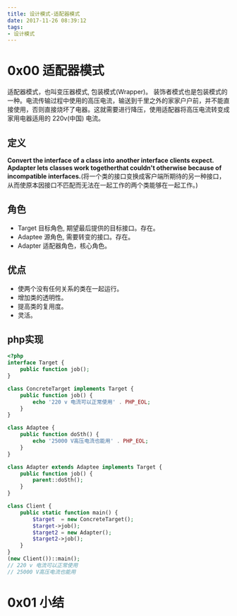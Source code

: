 ```yaml
---
title: 设计模式-适配器模式
date: 2017-11-26 08:39:12
tags:
- 设计模式
---
```


# 0x00 适配器模式
适配器模式，也叫变压器模式, 包装模式(Wrapper)。 装饰者模式也是包装模式的一种。电流传输过程中使用的高压电流，输送到千里之外的家家户户前，并不能直接使用，否则直接烧坏了电器。这就需要进行降压，使用适配器将高压电流转变成家用电器适用的 220v(中国) 电流。

## 定义
**Convert the interface of  a class into another interface clients expect. Apdapter lets classes work togetherthat couldn't otherwise because of incompatible interfaces.**(将一个类的接口变换成客户端所期待的另一种接口，从而使原本因接口不匹配而无法在一起工作的两个类能够在一起工作。)

<!--more-->

## 角色
* Target 目标角色, 期望最后提供的目标接口。存在。
* Adaptee 源角色, 需要转变的接口。存在。
* Adapter 适配器角色，核心角色。 

## 优点
+ 使两个没有任何关系的类在一起运行。
+ 增加类的透明性。 
+ 提高类的复用度。
+ 灵活。

## php实现

```php
<?php
interface Target {
    public function job();
}

class ConcreteTarget implements Target {
    public function job() {
        echo '220 v 电流可以正常使用' . PHP_EOL;
    }
}

class Adaptee {
    public function doSth() {
        echo '25000 V高压电流也能用' . PHP_EOL;
    }
}

class Adapter extends Adaptee implements Target {
    public function job() {
        parent::doSth();
    }
}

class Client {
    public static function main() {
        $target  = new ConcreteTarget();
        $target->job();
        $target2 = new Adapter();
        $target2->job();
    }
}
(new Client())::main();
// 220 v 电流可以正常使用
// 25000 V高压电流也能用

```
# 0x01 小结



<!--more-->

